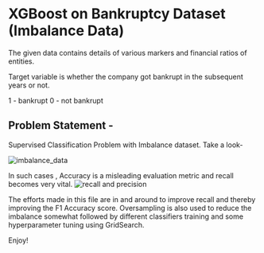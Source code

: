 # XGBoost on Bankruptcy Dataset (Imbalance Data)
The given data contains details of various markers and financial ratios of entities.

Target variable is whether the company got bankrupt in the subsequent years or not.

1 - bankrupt 
0 - not bankrupt

## Problem Statement -
Supervised Classification Problem with Imbalance dataset.
Take a look-

![imbalance_data](https://user-images.githubusercontent.com/29548935/44611866-990db680-a821-11e8-9e2e-82bf84e6fbc5.PNG)

In such cases , Accuracy is a misleading evaluation metric and recall becomes very vital.
![recall and precision](https://user-images.githubusercontent.com/29548935/44611954-23eeb100-a822-11e8-8e12-8d1649e6b3ba.PNG)


The efforts made in this file are in and around to improve recall and thereby improving the F1 Accuracy score.
Oversampling is also used to reduce the imbalance somewhat followed by different classifiers training and some hyperparameter tuning using GridSearch.

Enjoy!
